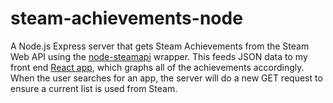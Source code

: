 # steam-achievements-node
A Node.js Express server that gets Steam Achievements from the Steam Web API using the <a href="https://github.com/xDimGG/node-steamapi">node-steamapi</a> wrapper.  This feeds JSON data to my front end <a href="https://github.com/patrickwcode/SteamAchievementsReactJS/tree/master">React app</a>, which graphs all of the achievements accordingly.  When the user searches for an app, the server will do a new GET request to ensure a current list is used from Steam. 
